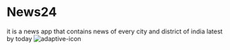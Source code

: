 # News24
it is a news app that contains news of every city and district of india latest by today
![adaptive-icon](https://user-images.githubusercontent.com/107485204/173628890-2b233f28-d834-4948-be70-e1b7ecd198e1.png)
